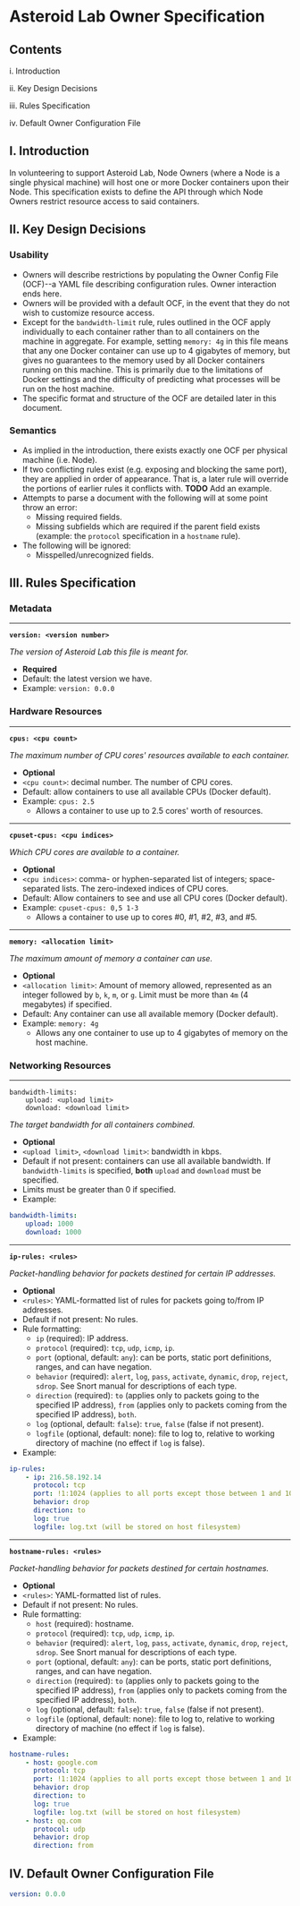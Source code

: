 
# Asteroid Lab Owner Specification

## Contents

i. Introduction

ii. Key Design Decisions

iii. Rules Specification

iv. Default Owner Configuration File

## I. Introduction

In volunteering to support Asteroid Lab, Node Owners (where a Node is a single physical machine) will host one or more Docker containers upon their Node.  This specification exists to define the API through which Node Owners restrict resource access to said containers.

## II. Key Design Decisions

### Usability

- Owners will describe restrictions by populating the Owner Config File (OCF)--a YAML file describing configuration rules.  Owner interaction ends here.
- Owners will be provided with a default OCF, in the event that they do not wish to customize resource access.
- Except for the `bandwidth-limit` rule, rules outlined in the OCF apply individually to each container rather than to all containers on the machine in aggregate. For example, setting `memory: 4g` in this file means that any one Docker container can use up to 4 gigabytes of memory, but gives no guarantees to the memory used by all Docker containers running on this machine. This is primarily due to the limitations of Docker settings and the difficulty of predicting what processes will be run on the host machine.
- The specific format and structure of the OCF are detailed later in this document.

### Semantics

- As implied in the introduction, there exists exactly one OCF per physical machine (i.e. Node).
- If two conflicting rules exist (e.g. exposing and blocking the same port), they are applied in order of appearance.  That is, a later rule will override the portions of earlier rules it conflicts with. **TODO** Add an example.
- Attempts to parse a document with the following will at some point throw an error:
    - Missing required fields.
    - Missing subfields which are required if the parent field exists (example: the `protocol` specification in a `hostname` rule).
- The following will be ignored:
    - Misspelled/unrecognized fields.

## III. Rules Specification

### Metadata

---

**`version: <version number>`**

*The version of Asteroid Lab this file is meant for.*

- **Required**
- Default: the latest version we have.
- Example: `version: 0.0.0`

### Hardware Resources

---

**`cpus: <cpu count>`**

_The maximum number of CPU cores' resources available to each container._

- **Optional**
- `<cpu count>`:  decimal number. The number of CPU cores.
- Default: allow containers to use all available CPUs (Docker default).
- Example:  `cpus: 2.5`
    - Allows a container to use up to 2.5 cores' worth of resources.

---

**`cpuset-cpus: <cpu indices>`**

_Which CPU cores are available to a container._

- **Optional**
- `<cpu indices>`:  comma- or hyphen-separated list of integers; space-separated lists. The zero-indexed indices of CPU cores.
- Default: Allow containers to see and use all CPU cores (Docker default).
- Example:  `cpuset-cpus: 0,5 1-3`
    - Allows a container to use up to cores #0, #1, #2, #3, and #5.

---

**`memory: <allocation limit>`**

_The maximum amount of memory a container can use._

- **Optional**
- `<allocation limit>`: Amount of memory allowed, represented as an integer followed by `b`, `k`, `m`, or `g`. Limit must be more than `4m` (4 megabytes) if specified.
- Default: Any container can use all available memory (Docker default).
- Example: `memory: 4g`
    - Allows any one container to use up to 4 gigabytes of memory on the host machine.

### Networking Resources

---

```
bandwidth-limits:
    upload: <upload limit>
    download: <download limit>
```

_The target bandwidth for all containers combined._

- **Optional** 
- `<upload limit>`, `<download limit>`: bandwidth in kbps.
- Default if not present: containers can use all available bandwidth. If `bandwidth-limits` is specified, **both** `upload` and `download` must be specified.
- Limits must be greater than 0 if specified.
- Example:
```yaml
bandwidth-limits:
    upload: 1000
    download: 1000
```

---

**`ip-rules: <rules>`**

_Packet-handling behavior for packets destined for certain IP addresses._

- **Optional**
- `<rules>`: YAML-formatted list of rules for packets going to/from IP addresses.
- Default if not present: No rules.
- Rule formatting:
    - `ip` (required): IP address.
    - `protocol` (required): `tcp`, `udp`, `icmp`, `ip`.
    - `port` (optional, default: `any`): can be ports, static port definitions, ranges, and can have negation.
    - `behavior` (required): `alert`, `log`, `pass`, `activate`, `dynamic`, `drop`, `reject`, `sdrop`. See Snort manual for descriptions of each type.
    - `direction` (required): `to` (applies only to packets going to the specified IP address), `from` (applies only to packets coming from the specified IP address), `both`.
    - `log` (optional, default: `false`): `true`, `false` (false if not present).
    - `logfile` (optional, default: none): file to log to, relative to working directory of machine (no effect if `log` is false).
- Example:
```yaml
ip-rules:
    - ip: 216.58.192.14
      protocol: tcp
      port: !1:1024 (applies to all ports except those between 1 and 1024)
      behavior: drop
      direction: to
      log: true
      logfile: log.txt (will be stored on host filesystem)
```

---

**`hostname-rules: <rules>`**

_Packet-handling behavior for packets destined for certain hostnames._

- **Optional**
- `<rules>`: YAML-formatted list of rules.
- Default if not present: No rules.
- Rule formatting:
    - `host` (required): hostname.
    - `protocol` (required): `tcp`, `udp`, `icmp`, `ip`.
    - `behavior` (required): `alert`, `log`, `pass`, `activate`, `dynamic`, `drop`, `reject`, `sdrop`. See Snort manual for descriptions of each type.
    - `port` (optional, default: `any`): can be ports, static port definitions, ranges, and can have negation.
    - `direction` (required): `to` (applies only to packets going to the specified IP address), `from` (applies only to packets coming from the specified IP address), `both`.
    - `log` (optional, default: `false`): `true`, `false` (false if not present).
    - `logfile` (optional, default: none): file to log to, relative to working directory of machine (no effect if `log` is false).
- Example:
```yaml
hostname-rules:
    - host: google.com
      protocol: tcp
      port: !1:1024 (applies to all ports except those between 1 and 1024)
      behavior: drop
      direction: to
      log: true
      logfile: log.txt (will be stored on host filesystem)
    - host: qq.com
      protocol: udp
      behavior: drop
      direction: from
```

## IV. Default Owner Configuration File

```yaml
version: 0.0.0
```
